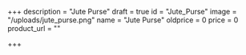 +++
description = "Jute Purse"
draft = true
id = "Jute_Purse"
image = "/uploads/jute_purse.png"
name = "Jute Purse"
oldprice = 0
price = 0
product_url = ""

+++
